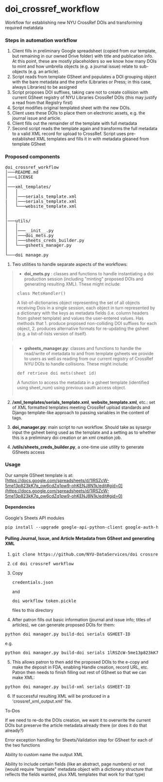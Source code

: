 # doi_crossref_workflow
Workflow for establishing new NYU CrossRef DOIs and transforming required metatdata

### Steps in automation workflow

 1. Client fills in preliminary Google spreadsheet (copied from our template, but remaining in our owned Drive folder)  with title and publication info. At this point, these are mostly placeholders so we know how many DOIs to mint and how umbrella objects (e.g. a journal issue) relate to sub-objects (e.g. an article).
 2. Script reads from template GSheet and populates a DOI grouping object with the bare metadata and the prefix (Libraries or Press; in this case, always Libraries) to be assigned 
 3. Script proposes DOI suffixes, taking care not to create collision with current GSheet registry of NYU Libraries CrossRef DOIs (this may justify a read from that Registry first)
 4. Script modifies original templated sheet with the new DOIs.
 5. Client uses these DOIs to place them on electronic assets, e.g. the journal issue and article.
 6. Client fills out the remainder of the template with full metadata
 7. Second script reads the template again and transforms the full metadata to a valid XML record for upload to CrossRef. Script uses pre-established XML templates and fills it in with metadata gleaned from template GSheet

### Proposed components

<pre>
doi_crossref_workflow
│───README.md
│───LICENSE    
│
│───xml_templates/
│   │  
│   │───serials_template.xml
|   │───serials_template.xml
│   └───website_template.xml
│   
│   
│───utils/
│   │
│   │───__init__.py   
│   │───doi_mets.py
│   │───sheets_creds_builder.py
│   └───gsheets_manager.py
│
└───doi_manage.py
</pre>


 1. Two utilities to handle separate aspects of the workflows:
 
> 	- **doi_mets.py** : classes and functions to handle instantiating a doi production session (including "minting" proposed DOIs and generating resulting XML). These might include:
><pre>class MetsHandler()</pre>
>A list-of-dictionaries object representing the set of all  objects receiving Dois in a single session, each object in turn represented by a dictionary with the keys as metadata fields (i.e. column headers from gsheet template) and values the user-entered values. Has methods that 1. produce proposed non-colliding DOI suffixes for each object, 2. produces alternative formats for re-updating the gsheet (e.g. a list-of-lists version of itself).<br/><br/>
 	
>	- **gsheets_manager.py**: classes and functions to handle the read/write of metadata to and from template gsheets we provide to users as well as reading from our current registry of CrossRef NYU DOIs to handle collisions. These might include:
><pre>def retrieve_doi_mets(sheet_id)</pre>
>A function to access the metadata in a gsheet template (identified using sheet_num) using previous oauth access object. <br/><br/>
 	 	
 2. **/xml_templates/serials_template.xml**, **website_template.xml**, etc.: set of XML formatted templates meeting CrossRef upload standards and Django template-like approach to passing variables in the content of tags.

 3. **doi_manager.py**: main script to run workflow. Should take as sysargv input the gsheet being used as the template and a setting as to whether this is a preliminary doi creation or an xml creation job.

 4. **/utils/sheets_creds_builder.py**, a one-time use utility to generate GSheets access

### Usage

Our sample GSheet template is at: [https://docs.google.com/spreadsheets/d/1lRSZcW-5me13p823kK7q_ow6cdZq1pw9-ohKENJ8N1k/edit#gid=0](https://docs.google.com/spreadsheets/d/1lRSZcW-5me13p823kK7q_ow6cdZq1pw9-ohKENJ8N1k/edit#gid=0)

#### Dependencies

Google's Sheets API modules

<pre>pip install --upgrade google-api-python-client google-auth-httplib2 google-auth-oauthlib</pre>

#### Pulling Journal, Issue, and Article Metadata from GSheet and generating XML

1. <pre>git clone https://github.com/NYU-DataServices/doi_crossref_workflow.git</pre>

2. <pre>cd doi_crossref_workflow</pre>

3. Copy <pre>credentials.json</pre> and <pre>doi_workflow_token.pickle</pre> files to this directory

4. After patron fills out basic information (journal and issue info; titles of articles), we can generate proposed DOIs for them:

<pre>python doi_manager.py build-doi serials GSHEET-ID</pre>

e.g.

<pre>python doi_manager.py build-doi serials 1lRSZcW-5me13p823kK7q_ow6cdZq1pw9-ohKENJ8N1k</pre>

5. This allows patron to then add the proposed DOIs to the e-copy and make the deposit in FDA, enabling Handle creation, record URL, etc. Patron then needs to finish filling out rest of GSheet so that we can make XML:

<pre>python doi_manager.py build-xml serials GSHEET-ID</pre>

6. If successful resulting XML will be produced in a 'crossref_xml_output.xml' file.

To-Dos

If we need to re-do the DOIs creation, we want it to overwrite the current DOIs but preserve the article metadata already there
(or does it do that already?)

Error exception handling for Sheets/Validation step for GSheet for each of the two functions

Ability to custom name the output XML

Ability to include certain fields (like an abstract, page numbers) or not (would require "template" metadata object with a dictionary structure that reflects the fields wanted, plus XML templates that work for that type)